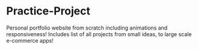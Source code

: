 # Practice-Project

Personal portfolio website from scratch including animations and responsiveness!
Includes list of all projects from small ideas, to large scale e-commerce apps!

